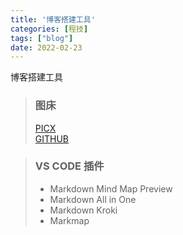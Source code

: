 ```yaml
---
title: '博客搭建工具'
categories: [程技]
tags: ["blog"]
date: 2022-02-23
---
```


博客搭建工具

<!--more-->


> ### 图床
> [PICX](https://picx.xpoet.cn/)  
> [GITHUB](https://github.com/)

> ### VS CODE 插件
> - Markdown Mind Map Preview
> - Markdown All in One
> - Markdown Kroki
> - Markmap
